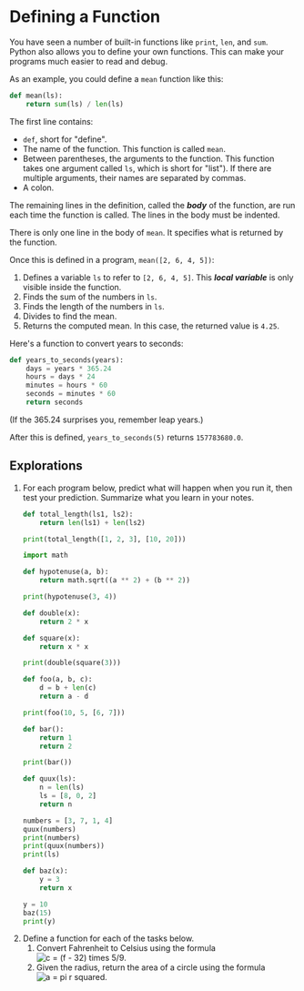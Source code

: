 # Defining a Function

You have seen a number of built-in functions like `print`, `len`, and `sum`. Python also allows you to define your own
functions. This can make your programs much easier to read and debug.

As an example, you could define a `mean` function like this:

```python
def mean(ls):
    return sum(ls) / len(ls)
```

The first line contains:
* `def`, short for "define".
* The name of the function. This function is called `mean`.
* Between parentheses, the arguments to the function. This function takes one argument called `ls`, which is short for
"list"). If there are multiple arguments, their names are separated by commas.
* A colon.

The remaining lines in the definition, called the ***body*** of the function, are run each time the function is called.
The lines in the body must be indented.

There is only one line in the body of `mean`. It specifies what is returned by the function.

Once this is defined in a program, `mean([2, 6, 4, 5])`:
1. Defines a variable `ls` to refer to `[2, 6, 4, 5]`. This ***local variable*** is only visible inside the function.
1. Finds the sum of the numbers in `ls`.
1. Finds the length of the numbers in `ls`.
1. Divides to find the mean.
1. Returns the computed mean. In this case, the returned value is `4.25`.

Here's a function to convert years to seconds:

```python
def years_to_seconds(years):
    days = years * 365.24
    hours = days * 24
    minutes = hours * 60
    seconds = minutes * 60
    return seconds
```

(If the 365.24 surprises you, remember leap years.)

After this is defined, `years_to_seconds(5)` returns `157783680.0`.

## Explorations
1. For each program below, predict what will happen when you run it, then test your prediction. Summarize what you learn in your notes.
    ```python
    def total_length(ls1, ls2):
        return len(ls1) + len(ls2)
    
    print(total_length([1, 2, 3], [10, 20]))
    ```
    ```python
    import math
    
    def hypotenuse(a, b):
        return math.sqrt((a ** 2) + (b ** 2))
    
    print(hypotenuse(3, 4))
    ```
    ```python
    def double(x):
        return 2 * x
    
    def square(x):
        return x * x
    
    print(double(square(3)))
    ```
    ```python
    def foo(a, b, c):
        d = b + len(c)
        return a - d
    
    print(foo(10, 5, [6, 7]))
    ```
    ```python
    def bar():
        return 1
        return 2
    
    print(bar())
    ```
    ```python
    def quux(ls):
        n = len(ls)
        ls = [8, 0, 2]
        return n
    
    numbers = [3, 7, 1, 4]
    quux(numbers)
    print(numbers)
    print(quux(numbers))
    print(ls)
    ```
    ```python
    def baz(x):
        y = 3
        return x
    
    y = 10
    baz(15)
    print(y)
    ```
1. Define a function for each of the tasks below.
    1. Convert Fahrenheit to Celsius using the formula ![c = (f - 32) times 5/9](https://latex.codecogs.com/svg.latex?c=\(f-32\)\times5/9).
    1. Given the radius, return the area of a circle using the formula ![a = pi r squared](https://latex.codecogs.com/svg.latex?a=\pi%20r^2).
